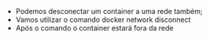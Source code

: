 * Podemos desconectar um container a uma rede também;
* Vamos utilizar o comando docker network disconnect
* Após o comando o container estará fora da rede